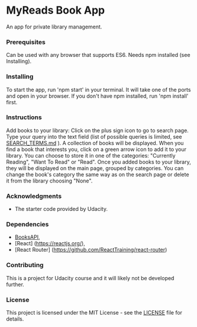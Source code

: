 # MyReads Book App
An app for private library management.

### Prerequisites
Can be used with any browser that supports ES6. Needs npm installed (see Installing).

### Installing
To start the app, run 'npm start' in your terminal. It will take one of the ports and open in your browser.
If you don't have npm installed, run 'npm install' first.

### Instructions
Add books to your library:
Click on the plus sign icon to go to search page. Type your query into the text field (list of possible queries is limited, see [SEARCH_TERMS.md](SEARCH_TERMS.md) ). A collection of books will be displayed. When you find a book that interests you, click on a green arrow icon to add it to your library. You can choose to store it in one of the categories: "Currently Reading", "Want To Read" or "Read".
Once you added books to your library, they will be displayed on the main page, grouped by categories. You can change the book's category the same way as on the search page or delete it from the library choosing "None".

### Acknowledgments
* The starter code provided by Udacity.

### Dependencies
* [BooksAPI](https://reactnd-books-api.udacity.com),
* [React] (https://reactjs.org/),
* [React Router] (https://github.com/ReactTraining/react-router)

### Contributing
This is a project for Udacity course and it will likely not be developed further.

### License
This project is licensed under the MIT License - see the [LICENSE](https://github.com/Trufs/udacity-books-app/blob/master/LICENSE) file for details.
